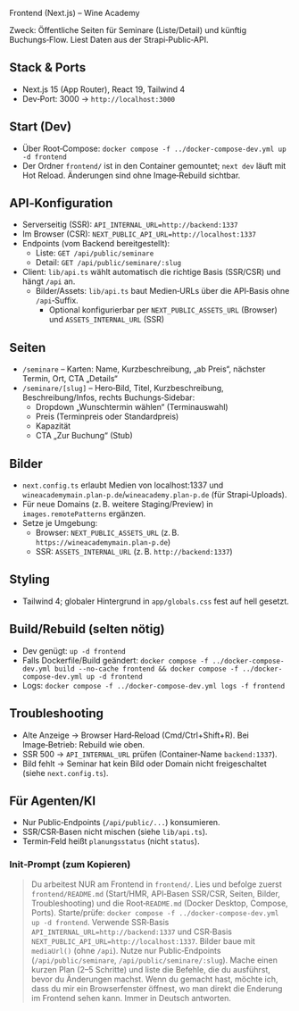 Frontend (Next.js) – Wine Academy

Zweck: Öffentliche Seiten für Seminare (Liste/Detail) und künftig Buchungs‑Flow. Liest Daten aus der Strapi‑Public‑API.

## Stack & Ports
- Next.js 15 (App Router), React 19, Tailwind 4
- Dev‑Port: 3000 → `http://localhost:3000`

## Start (Dev)
- Über Root‑Compose: `docker compose -f ../docker-compose-dev.yml up -d frontend`
- Der Ordner `frontend/` ist in den Container gemountet; `next dev` läuft mit Hot Reload. Änderungen sind ohne Image‑Rebuild sichtbar.

## API‑Konfiguration
- Serverseitig (SSR): `API_INTERNAL_URL=http://backend:1337`
- Im Browser (CSR): `NEXT_PUBLIC_API_URL=http://localhost:1337`
- Endpoints (vom Backend bereitgestellt):
  - Liste: `GET /api/public/seminare`
  - Detail: `GET /api/public/seminare/:slug`
- Client: `lib/api.ts` wählt automatisch die richtige Basis (SSR/CSR) und hängt `/api` an.
  - Bilder/Assets: `lib/api.ts` baut Medien‑URLs über die API‑Basis ohne `/api`‑Suffix.
    - Optional konfigurierbar per `NEXT_PUBLIC_ASSETS_URL` (Browser) und `ASSETS_INTERNAL_URL` (SSR)

## Seiten
- `/seminare` – Karten: Name, Kurzbeschreibung, „ab Preis“, nächster Termin, Ort, CTA „Details“
- `/seminare/[slug]` – Hero‑Bild, Titel, Kurzbeschreibung, Beschreibung/Infos, rechts Buchungs‑Sidebar:
  - Dropdown „Wunschtermin wählen“ (Terminauswahl)
  - Preis (Terminpreis oder Standardpreis)
  - Kapazität
  - CTA „Zur Buchung“ (Stub)

## Bilder
- `next.config.ts` erlaubt Medien von localhost:1337 und `wineacademymain.plan-p.de`/`wineacademy.plan-p.de` (für Strapi‑Uploads).
 - Für neue Domains (z. B. weitere Staging/Preview) in `images.remotePatterns` ergänzen.
 - Setze je Umgebung:
   - Browser: `NEXT_PUBLIC_ASSETS_URL` (z. B. `https://wineacademymain.plan-p.de`)
   - SSR: `ASSETS_INTERNAL_URL` (z. B. `http://backend:1337`)

## Styling
- Tailwind 4; globaler Hintergrund in `app/globals.css` fest auf hell gesetzt.

## Build/Rebuild (selten nötig)
- Dev genügt: `up -d frontend`
- Falls Dockerfile/Build geändert: 
  `docker compose -f ../docker-compose-dev.yml build --no-cache frontend && docker compose -f ../docker-compose-dev.yml up -d frontend`
- Logs: `docker compose -f ../docker-compose-dev.yml logs -f frontend`

## Troubleshooting
- Alte Anzeige → Browser Hard‑Reload (Cmd/Ctrl+Shift+R). Bei Image‑Betrieb: Rebuild wie oben.
- SSR 500 → `API_INTERNAL_URL` prüfen (Container‑Name `backend:1337`).
- Bild fehlt → Seminar hat kein Bild oder Domain nicht freigeschaltet (siehe `next.config.ts`).

## Für Agenten/KI
- Nur Public‑Endpoints (`/api/public/...`) konsumieren.
- SSR/CSR‑Basen nicht mischen (siehe `lib/api.ts`).
- Termin‑Feld heißt `planungsstatus` (nicht `status`).

### Init‑Prompt (zum Kopieren)

> Du arbeitest NUR am Frontend in `frontend/`. Lies und befolge zuerst `frontend/README.md` (Start/HMR, API‑Basen SSR/CSR, Seiten, Bilder, Troubleshooting) und die Root‑`README.md` (Docker Desktop, Compose, Ports). Starte/prüfe: `docker compose -f ../docker-compose-dev.yml up -d frontend`. Verwende SSR‑Basis `API_INTERNAL_URL=http://backend:1337` und CSR‑Basis `NEXT_PUBLIC_API_URL=http://localhost:1337`. Bilder baue mit `mediaUrl()` (ohne `/api`). Nutze nur Public‑Endpoints (`/api/public/seminare`, `/api/public/seminare/:slug`). Mache einen kurzen Plan (2–5 Schritte) und liste die Befehle, die du ausführst, bevor du Änderungen machst. Wenn du gemacht hast, möchte ich, dass du mir ein Browserfenster öffnest, wo man direkt die Enderung im Frontend sehen kann. Immer in Deutsch antworten. 
